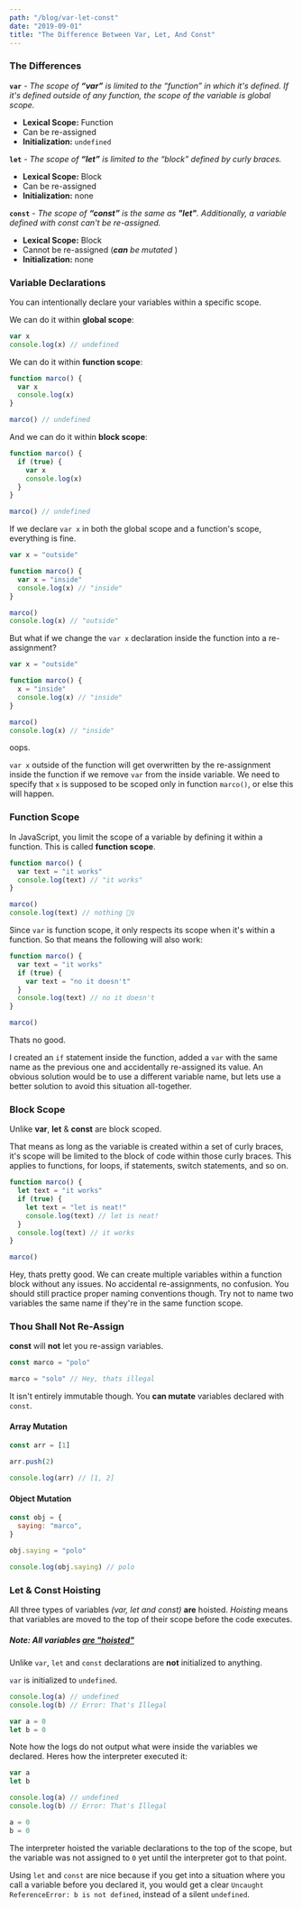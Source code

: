 ```yaml
---
path: "/blog/var-let-const"
date: "2019-09-01"
title: "The Difference Between Var, Let, And Const"
---
```


### The Differences

**`var`** - _The scope of **“var”** is limited to the “function” in which it's defined. If it's defined outside of any function, the scope of the variable is global scope._

- **Lexical Scope:** Function
- Can be re-assigned
- **Initialization:** `undefined`

**`let`** - _The scope of **“let”** is limited to the “block” defined by curly braces._

- **Lexical Scope:** Block
- Can be re-assigned
- **Initialization:** none

**`const`** - _The scope of **“const”** is the same as **"let"**. Additionally, a variable defined with const can't be re-assigned._

- **Lexical Scope:** Block
- Cannot be re-assigned (_**can** be mutated_ )
- **Initialization:** none

### Variable Declarations

You can intentionally declare your variables within a specific scope.

We can do it within **global scope**:

```javascript
var x
console.log(x) // undefined
```

We can do it within **function scope**:

```javascript
function marco() {
  var x
  console.log(x)
}

marco() // undefined
```

And we can do it within **block scope**:

```javascript
function marco() {
  if (true) {
    var x
    console.log(x)
  }
}

marco() // undefined
```

If we declare `var x` in both the global scope and a function's scope, everything is fine.

```javascript
var x = "outside"

function marco() {
  var x = "inside"
  console.log(x) // "inside"
}

marco()
console.log(x) // "outside"
```

But what if we change the `var x` declaration inside the function into a re-assignment?

```javascript
var x = "outside"

function marco() {
  x = "inside"
  console.log(x) // "inside"
}

marco()
console.log(x) // "inside"
```

oops.

`var x` outside of the function will get overwritten by the re-assignment inside the function if we remove `var` from the inside variable. We need to specify that `x` is supposed to be scoped only in function `marco()`, or else this will happen.

### Function Scope

In JavaScript, you limit the scope of a variable by defining it within a function. This is called **function scope**.

```javascript
function marco() {
  var text = "it works"
  console.log(text) // "it works"
}

marco()
console.log(text) // nothing 🤷‍♀
```

Since `var` is function scope, it only respects its scope when it's within a function. So that means the following will also work:

```javascript
function marco() {
  var text = "it works"
  if (true) {
    var text = "no it doesn't"
  }
  console.log(text) // no it doesn't
}

marco()
```

Thats no good.

I created an `if` statement inside the function, added a `var` with the same name as the previous one and accidentally re-assigned its value. An obvious solution would be to use a different variable name, but lets use a better solution to avoid this situation all-together.

### Block Scope

Unlike **var**, **let** & **const** are block scoped.

That means as long as the variable is created within a set of curly braces, it's scope will be limited to the block of code within those curly braces. This applies to functions, for loops, if statements, switch statements, and so on.

```javascript
function marco() {
  let text = "it works"
  if (true) {
    let text = "let is neat!"
    console.log(text) // let is neat!
  }
  console.log(text) // it works
}

marco()
```

Hey, thats pretty good. We can create multiple variables within a function block without any issues. No accidental re-assignments, no confusion. You should still practice proper naming conventions though. Try not to name two variables the same name if they're in the same function scope.

### Thou Shall Not Re-Assign

**const** will **not** let you re-assign variables.

```javascript
const marco = "polo"

marco = "solo" // Hey, thats illegal
```

It isn't entirely immutable though. You **can mutate** variables declared with `const`.

#### Array Mutation

```javascript
const arr = [1]

arr.push(2)

console.log(arr) // [1, 2]
```

#### Object Mutation

```javascript
const obj = {
  saying: "marco",
}

obj.saying = "polo"

console.log(obj.saying) // polo
```

### Let & Const Hoisting

All three types of variables _(var, let and const)_ **are** hoisted. _Hoisting_ means that variables are moved to the top of their scope before the code executes.

##### Note: All variables [are "hoisted"](https://stackoverflow.com/questions/31219420/are-variables-declared-with-let-or-const-not-hoisted-in-es6)

Unlike `var`, `let` and `const` declarations are **not** initialized to anything.

`var` is initialized to `undefined`.

```javascript
console.log(a) // undefined
console.log(b) // Error: That's Illegal

var a = 0
let b = 0
```

Note how the logs do not output what were inside the variables we declared. Heres how the interpreter executed it:

```javascript
var a
let b

console.log(a) // undefined
console.log(b) // Error: That's Illegal

a = 0
b = 0
```

The interpreter hoisted the variable declarations to the top of the scope, but the variable was not assigned to `0` yet until the interpreter got to that point.

Using `let` and `const` are nice because if you get into a situation where you call a variable before you declared it, you would get a clear `Uncaught ReferenceError: b is not defined`, instead of a silent `undefined`.
